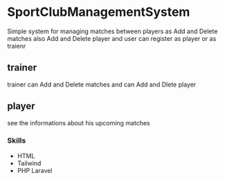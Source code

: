 # SportClubManagementSystem
Simple system for managing matches between players as Add and Delete matches also Add and Delete player
and user can register as player or as traienr
## trainer 
trainer can Add and Delete matches and can Add and Dlete player
## player 
see the informations about his upcoming matches

### Skills
* HTML
* Tailwind 
* PHP Laravel
